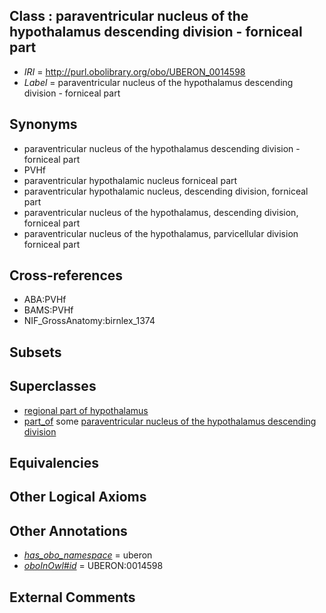 
## Class : paraventricular nucleus of the hypothalamus descending division - forniceal part

 * *IRI* = http://purl.obolibrary.org/obo/UBERON_0014598
 * *Label* = paraventricular nucleus of the hypothalamus descending division - forniceal part

## Synonyms

 * paraventricular nucleus of the hypothalamus descending division - forniceal part
 * PVHf
 * paraventricular hypothalamic nucleus forniceal part
 * paraventricular hypothalamic nucleus, descending division, forniceal part
 * paraventricular nucleus of the hypothalamus, descending division, forniceal part
 * paraventricular nucleus of the hypothalamus, parvicellular division forniceal part

## Cross-references

 * ABA:PVHf
 * BAMS:PVHf
 * NIF_GrossAnatomy:birnlex_1374

## Subsets


## Superclasses

 * [regional part of hypothalamus](../../UBERON/48/UBERON_0003048.md)
 * [part_of](../../BFO/50/BFO_0000050.md) some [paraventricular nucleus of the hypothalamus descending division](../../UBERON/02/UBERON_0014602.md)

## Equivalencies


## Other Logical Axioms


## Other Annotations

 * *[has_obo_namespace](../../ce/oboInOwl#hasOBONamespace.md)* = uberon
 * *[oboInOwl#id](../../id/oboInOwl#id.md)* = UBERON:0014598

## External Comments

